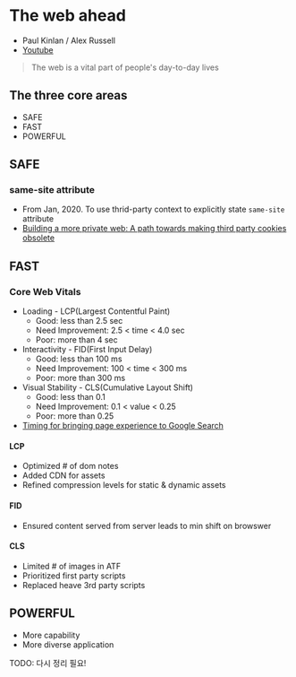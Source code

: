 # The web ahead
- Paul Kinlan / Alex Russell
- [Youtube](https://www.youtube.com/watch?v=RDRcP1JX0TI&list=PLNYkxOF6rcIDzLmWaDwfHVZJl1Q5RFgOR&index=14)

> The web is a vital part of people's day-to-day lives

## The three core areas
- SAFE
- FAST
- POWERFUL

## SAFE

### same-site attribute
- From Jan, 2020. To use thrid-party context to explicitly state `same-site` attribute
- [Building a more private web: A path towards making third party cookies obsolete](https://blog.chromium.org/2020/01/building-more-private-web-path-towards.html)

## FAST

### Core Web Vitals
- Loading - LCP(Largest Contentful Paint)
   - Good: less than 2.5 sec
   - Need Improvement: 2.5 < time < 4.0 sec
   - Poor: more than 4 sec
- Interactivity - FID(First Input Delay)
   - Good: less than 100 ms
   - Need Improvement: 100 < time < 300 ms
   - Poor: more than 300 ms
- Visual Stability - CLS(Cumulative Layout Shift)
   - Good: less than 0.1
   - Need Improvement: 0.1 < value < 0.25
   - Poor: more than 0.25
- [Timing for bringing page experience to Google Search](https://developers.google.com/search/blog/2020/11/timing-for-page-experience)

#### LCP
- Optimized # of dom notes
- Added CDN for assets
- Refined compression levels for static & dynamic assets

#### FID
- Ensured content served from server leads to min shift on browswer

#### CLS
- Limited # of images in ATF
- Prioritized first party scripts
- Replaced heave 3rd party scripts

## POWERFUL
- More capability
- More diverse application

TODO: 다시 정리 필요!
